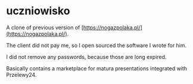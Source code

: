 uczniowisko
===========

A clone of previous version of 
[https://nogazpolaka.pl/](https://nogazpolaka.pl/). 

The client did not pay me, so I open sourced the software I wrote for him.

I did not remove any passwords, because those are long expired.

Basically contains a marketplace for matura presentations integrated with Przelewy24.